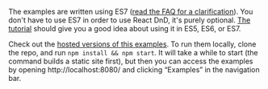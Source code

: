 The examples are written using ES7 ([read the FAQ for a clarification](http://gaearon.github.io/react-dnd/docs-faq.html)). You don't have to use ES7 in order to use React DnD, it's purely optional. [The tutorial](http://gaearon.github.io/react-dnd/docs-tutorial.html) should give you a good idea about using it in ES5, ES6, or ES7.

Check out the [hosted versions of this examples](http://gaearon.github.io/react-dnd/examples-chessboard-tutorial-app.html). To run them locally, clone the repo, and run `npm install && npm start`. It will take a while to start (the command builds a static site first), but then you can access the examples by opening http://localhost:8080/ and clicking “Examples” in the navigation bar.